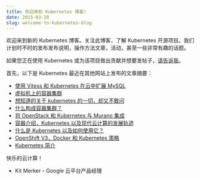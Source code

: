 ```yaml
---
title: 欢迎来到 Kubernetes 博客!
date: 2015-03-20
slug: welcome-to-kubernetes-blog
---
```


<!--
---
title: Welcome to the Kubernetes Blog!
date: 2015-03-20
slug: welcome-to-kubernetes-blog
url: /zh/blog/2015/03/Welcome-To-Kubernetes-Blog
---
-->

<!--
Welcome to the new Kubernetes Blog. Follow this blog to learn about the Kubernetes Open Source project. We plan to post release notes, how-to articles, events, and maybe even some off topic fun here from time to time.
-->
欢迎来到新的 Kubernetes 博客。关注此博客，了解 Kubernetes 开源项目。我们计划时不时的发布发布说明，操作方法文章，活动，甚至一些非常有趣的话题。

<!--
If you are using Kubernetes or contributing to the project and would like to do a guest post, [please let me know](mailto:kitm@google.com).
-->
如果您正在使用 Kubernetes 或为该项目做出贡献并想要发帖子，[请告诉我](mailto:kitm@google.com)。

<!--
To start things off, here's a roundup of recent Kubernetes posts from other sites:
-->
首先，以下是 Kubernetes 最近在其他网站上发布的文章摘要：

<!--
- [Scaling MySQL in the cloud with Vitess and Kubernetes](http://googlecloudplatform.blogspot.com/2015/03/scaling-MySQL-in-the-cloud-with-Vitess-and-Kubernetes.html)
- [Container Clusters on VMs](http://googlecloudplatform.blogspot.com/2015/02/container-clusters-on-vms.html)
- [Everything you wanted to know about Kubernetes but were afraid to ask](http://googlecloudplatform.blogspot.com/2015/01/everything-you-wanted-to-know-about-Kubernetes-but-were-afraid-to-ask.html)
- [What makes a container cluster?](http://googlecloudplatform.blogspot.com/2015/01/what-makes-a-container-cluster.html)
- [Integrating OpenStack and Kubernetes with Murano](https://www.mirantis.com/blog/integrating-openstack-and-kubernetes-with-murano/)
- [An introduction to containers, Kubernetes, and the trajectory of modern cloud computing](http://googlecloudplatform.blogspot.com/2015/01/in-coming-weeks-we-will-be-publishing.html)
- [What is Kubernetes and how to use it?](http://www.centurylinklabs.com/what-is-kubernetes-and-how-to-use-it/)
- [OpenShift V3, Docker and Kubernetes Strategy](https://blog.openshift.com/v3-docker-kubernetes-interview/)
- [An Introduction to Kubernetes](https://www.digitalocean.com/community/tutorials/an-introduction-to-kubernetes)
-->

- [使用 Vitess 和 Kubernetes 在云中扩展 MySQL](http://googlecloudplatform.blogspot.com/2015/03/scaling-MySQL-in-the-cloud-with-Vitess-and-Kubernetes.html)
- [虚拟机上的容器集群](http://googlecloudplatform.blogspot.com/2015/02/container-clusters-on-vms.html)
- [想知道的关于 kubernetes 的一切，却又不敢问](http://googlecloudplatform.blogspot.com/2015/01/everything-you-wanted-to-know-about-Kubernetes-but-were-afraid-to-ask.html)
- [什么构成容器集群？](http://googlecloudplatform.blogspot.com/2015/01/what-makes-a-container-cluster.html)
- [将 OpenStack 和 Kubernetes 与 Murano 集成](https://www.mirantis.com/blog/integrating-openstack-and-kubernetes-with-murano/)
- [容器介绍，Kubernetes 以及现代云计算的发展轨迹](http://googlecloudplatform.blogspot.com/2015/01/in-coming-weeks-we-will-be-publishing.html)
- [什么是 Kubernetes 以及如何使用它？](http://www.centurylinklabs.com/what-is-kubernetes-and-how-to-use-it/)
- [OpenShift V3，Docker 和 Kubernetes 策略](https://blog.openshift.com/v3-docker-kubernetes-interview/)
- [Kubernetes 简介](https://www.digitalocean.com/community/tutorials/an-introduction-to-kubernetes)

<!--
Happy cloud computing!
-->
快乐的云计算！

<!--
 - Kit Merker - Product Manager, Google Cloud Platform
-->
 - Kit Merker - Google 云平台产品经理
